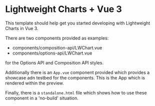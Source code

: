 # Lightweight Charts + Vue 3

This template should help get you started developing with Lightweight Charts in Vue 3.

There are two components provided as examples:

- components/composition-api/LWChart.vue
- components/options-api/LWChart.vue

for the Options API and Composition API styles.

Additionally there is an `App.vue` component provided which provides a showcase adn testbed for the components. This is the App which is rendered within the preview.

Finally, there is a `standalone.html` file which shows how to use these component in a 'no-build' situation.
